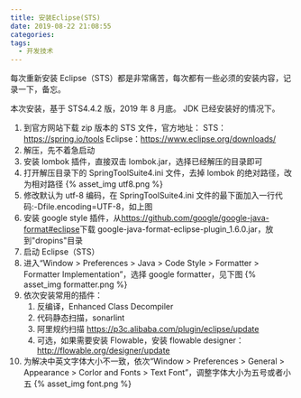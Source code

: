 ```yaml
---
title: 安装Eclipse(STS)
date: 2019-08-22 21:08:55
categories:
tags:
  - 开发技术
---
```


每次重新安装 Eclipse（STS）都是非常痛苦，每次都有一些必须的安装内容，记录一下，备忘。

本次安装，基于 STS4.4.2 版，2019 年 8 月底。
JDK 已经安装好的情况下。

<!-- more -->

1. 到官方网站下载 zip 版本的 STS 文件，官方地址：
   STS：<https://spring.io/tools>
   Eclipse：<https://www.eclipse.org/downloads/>
2. 解压，先不着急启动
3. 安装 lombok 插件，直接双击 lombok.jar，选择已经解压的目录即可
4. 打开解压目录下的 SpringToolSuite4.ini 文件，去掉 lombok 的绝对路径，改为相对路径
   {% asset_img utf8.png %}
5. 修改默认为 utf-8 编码，在 SpringToolSuite4.ini 文件的最下面加入一行代码:-Dfile.encoding=UTF-8，如上图
6. 安装 google style 插件，从<https://github.com/google/google-java-format#eclipse>下载 google-java-format-eclipse-plugin_1.6.0.jar，放到"dropins"目录
7. 启动 Eclipse（STS）
8. 进入“Window > Preferences > Java > Code Style > Formatter > Formatter Implementation”，选择 google formatter，见下图
   {% asset_img formatter.png %}
9. 依次安装常用的插件：
   1. 反编译，Enhanced Class Decompiler
   2. 代码静态扫描，sonarlint
   3. 阿里规约扫描 <https://p3c.alibaba.com/plugin/eclipse/update>
   4. 可选，如果需要安装 Flowable，安装 flowable designer：<http://flowable.org/designer/update>
10. 为解决中英文字体大小不一致，依次“Window > Preferences > General > Appearance > Corlor and Fonts > Text Font”，调整字体大小为五号或者小五
    {% asset_img font.png %}

